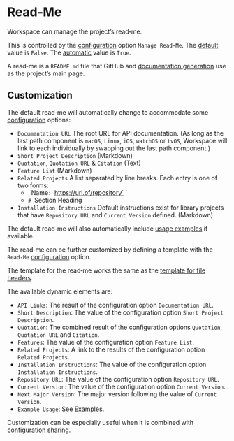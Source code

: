 <!--
 Read‐Me.md

 This source file is part of the Workspace open source project.
 https://github.com/SDGGiesbrecht/Workspace

 Copyright ©2017 Jeremy David Giesbrecht and the Workspace project contributors.

 Soli Deo gloria.

 Licensed under the Apache Licence, Version 2.0.
 See http://www.apache.org/licenses/LICENSE-2.0 for licence information.
 -->

# Read‐Me

Workspace can manage the project’s read‐me.

This is controlled by the [configuration](Configuring%20Workspace.md) option `Manage Read‐Me`. The [default](Responsibilities.md#default-vs-automatic) value is `False`. The [automatic](Responsibilities.md#default-vs-automatic) value is `True`.

A read‐me is a `README.md` file that GitHub and [documentation generation](Documentation%20Generation.md) use as the project’s main page.

## Customization

The default read‐me will automatically change to accommodate some [configuration](Configuring%20Workspace.md) options:

- `Documentation URL` The root URL for API documentation. (As long as the last path component is `macOS`, `Linux`, `iOS`, `watchOS` or `tvOS`, Workspace will link to each individually by swapping out the last path component.)
- `Short Project Description` (Markdown)
- `Quotation`, `Quotation URL` & `Citation` (Text)
- `Feature List` (Markdown)
- `Related Projects` A list separated by line breaks. Each entry is one of two forms:
    - ` `Name`: `https://url.of/repository` `
    - `# `Section Heading` `
- `Installation Instructions` Default instructions exist for library projects that have `Repository URL` and `Current Version` defined. (Markdown)

The default read‐me will also automatically include [usage examples](Examples#readme) if available.

The read‐me can be further customized by defining a template with the `Read‐Me` [configuration](Configuring%20Workspace.md) option.

The template for the read‐me works the same as the [template for file headers](File%20Headers.md#customization).

The available dynamic elements are:

- `API Links`: The result of the configuration option `Documentation URL`.
- `Short Description`: The value of the configuration option `Short Project Description`.
- `Quotation`: The combined result of the configuration options `Quotation`, `Quotation URL` and `Citation`.
- `Features`: The value of the configuration option `Feature List`.
- `Related Projects`: A link to the results of the configuration option `Related Projects`.
- `Installation Instructions`: The value of the configuration option `Installation Instructions`.
- `Repository URL`: The value of the configuration option `Repository URL`.
- `Current Version`: The value of the configuration option `Current Version`.
- `Next Major Version`: The major version following the value of `Current Version`.
- `Example Usage`: See [Examples](examples#readme).

Customization can be especially useful when it is combined with [configuration sharing](Configuring%20Workspace.md#sharing-configurations-between-projects).
